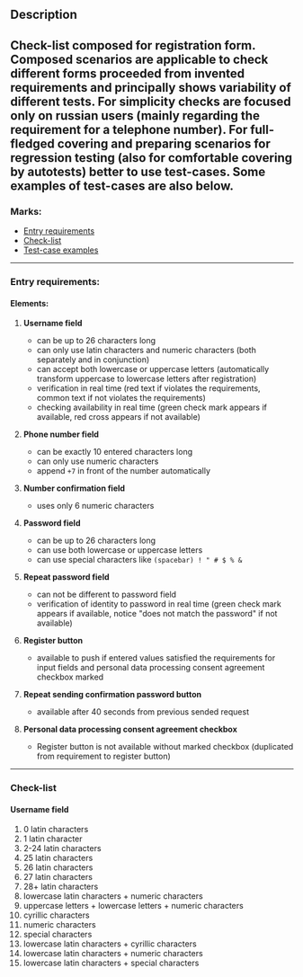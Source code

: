 ## Description 
Check-list composed for registration form. 
Composed scenarios are applicable to check different forms proceeded from invented requirements and principally shows variability of different tests.
For simplicity checks are focused only on russian users (mainly regarding the requirement for a telephone number).
For full-fledged covering and preparing scenarios for regression testing (also for comfortable covering by autotests) better to use test-cases. 
Some examples of test-cases are also below. 
---
### Marks:
- [Entry requirements](#entryrequirements)
- [Check-list](#checklist)
- [Test-case examples](#testcases)

---
### Entry requirements:<a name="entryrequirements"></a>

#### Elements:
1. **Username field**
    - can be up to 26 characters long
    - can only use latin characters and numeric characters (both separately and in conjunction)
    - can accept both lowercase or uppercase letters (automatically transform uppercase to lowercase letters after registration)
    - verification in real time (red text if violates the requirements, common text if not violates the requirements)
    - checking availability in real time (green check mark appears if available, red cross appears if not available)

2. **Phone number field**
    - can be exactly 10 entered characters long
    - can only use numeric characters
    - append `+7` in front of the number automatically 

3. **Number confirmation field**
    - uses only 6 numeric characters

4. **Password field**
    - can be up to 26 characters long
    - can use both lowercase or uppercase letters
    - can use special characters like `(spacebar) ! " # $ % &` 

5. **Repeat password field**
    - can not be different to password field
    - verification of identity to password in real time (green check mark appears if available, notice "does not match the password" if not available) 

6. **Register button**
    - available to push if entered values satisfied the requirements for input fields and personal data processing consent agreement checkbox marked

7. **Repeat sending confirmation password button**
    - available after 40 seconds from previous sended request

8. **Personal data processing consent agreement checkbox**
    - Register button is not available without marked checkbox (duplicated from requirement to register button)


---
### Check-list<a name="checklist"></a>

#### Username field
1. 0 latin characters
2. 1 latin character
3. 2-24 latin characters
4. 25 latin characters
5. 26 latin characters
6. 27 latin characters
7. 28+ latin characters
8. lowercase latin characters + numeric characters
9. uppercase letters + lowercase letters + numeric characters
10. cyrillic characters
11. numeric characters
12. special characters
13. lowercase latin characters + cyrillic characters
14. lowercase latin characters + numeric characters
15. lowercase latin characters + special characters

